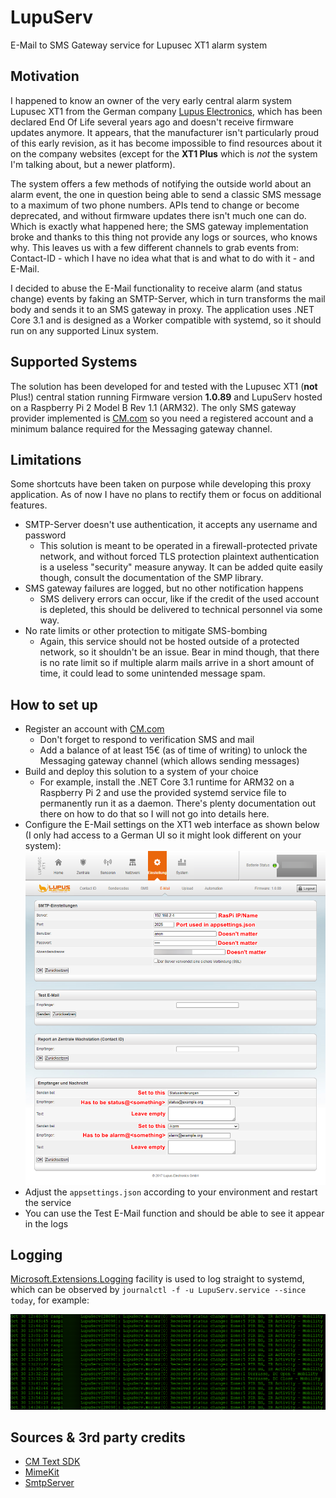 # LupuServ

E-Mail to SMS Gateway service for Lupusec XT1 alarm system

## Motivation

I happened to know an owner of the very early central alarm system Lupusec XT1 from the German company [Lupus Electronics](https://www.lupus-electronics.de/en/), which has been declared End Of Life several years ago and doesn't receive firmware updates anymore. It appears, that the manufacturer isn't particularly proud of this early revision, as it has become impossible to find resources about it on the company websites (except for the **XT1 Plus** which is *not* the system I'm talking about, but a newer platform).

The system offers a few methods of notifying the outside world about an alarm event, the one in question being able to send a classic SMS message to a maximum of two phone numbers. APIs tend to change or become deprecated, and without firmware updates there isn't much one can do. Which is exactly what happened here; the SMS gateway implementation broke and thanks to this thing not provide any logs or sources, who knows why. This leaves us with a few different channels to grab events from: Contact-ID - which I have no idea what that is and what to do with it - and E-Mail.

I decided to abuse the E-Mail functionality to receive alarm (and status change) events by faking an SMTP-Server, which in turn transforms the mail body and sends it to an SMS gateway in proxy. The application uses .NET Core 3.1 and is designed as a Worker compatible with systemd, so it should run on any supported Linux system.

## Supported Systems

The solution has been developed for and tested with the Lupusec XT1 (**not** Plus!) central station running Firmware version **1.0.89** and LupuServ hosted on a Raspberry Pi 2 Model B Rev 1.1 (ARM32). The only SMS gateway provider implemented is [CM.com](https://www.cm.com/about-cm/) so you need a registered account and a minimum balance required for the Messaging gateway channel.

## Limitations

Some shortcuts have been taken on purpose while developing this proxy application. As of now I have no plans to rectify them or focus on additional features.

- SMTP-Server doesn't use authentication, it accepts any username and password
  - This solution is meant to be operated in a firewall-protected private network, and without forced TLS protection plaintext authentication is a useless "security" measure anyway. It can be added quite easily though, consult the documentation of the SMP library.
- SMS gateway failures are logged, but no other notification happens
  - SMS delivery errors can occur, like if the credit of the used account is depleted, this should be delivered to technical personnel via some way.
- No rate limits or other protection to mitigate SMS-bombing
  - Again, this service should not be hosted outside of a protected network, so it shouldn't be an issue. Bear in mind though, that there is no rate limit so if multiple alarm mails arrive in a short amount of time, it could lead to some unintended message spam.

## How to set up

- Register an account with [CM.com](https://www.cm.com/)
  - Don't forget to respond to verification SMS and mail
  - Add a balance of at least 15€ (as of time of writing) to unlock the Messaging gateway channel (which allows sending messages)
- Build and deploy this solution to a system of your choice
  - For example, install the .NET Core 3.1 runtime for ARM32 on a Raspberry Pi 2 and use the provided systemd service file to permanently run it as a daemon. There's plenty documentation out there on how to do that so I will not go into details here.
- Configure the E-Mail settings on the XT1 web interface as shown below (I only had access to a German UI so it might look different on your system):
  ![Settings](./assets/ygJiBqVo8R.png)
- Adjust the `appsettings.json` according to your environment and restart the service
- You can use the Test E-Mail function and should be able to see it appear in the logs

## Logging

[Microsoft.Extensions.Logging](https://docs.microsoft.com/en-us/dotnet/api/microsoft.extensions.logging?view=dotnet-plat-ext-3.1) facility is used to log straight to systemd, which can be observed by `journalctl -f -u LupuServ.service --since today`, for example:

![Status](./assets/jtMyF1wvwA.png)

## Sources & 3rd party credits

- [CM Text SDK](https://github.com/cmdotcom/text-sdk-dotnet)
- [MimeKit](https://github.com/jstedfast/MimeKit)
- [SmtpServer](https://github.com/cosullivan/SmtpServer)
